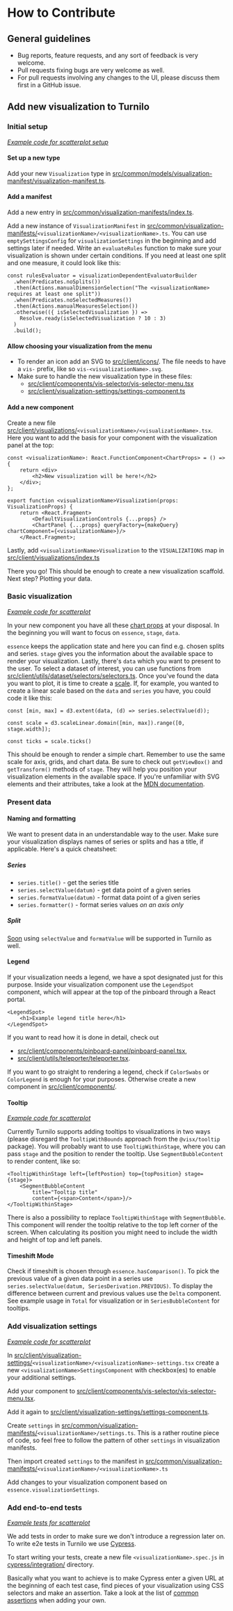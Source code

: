 # How to Contribute

## General guidelines

- Bug reports, feature requests, and any sort of feedback is very welcome.
- Pull requests fixing bugs are very welcome as well.
- For pull requests involving any changes to the UI, please discuss them first in a GitHub issue.

## Add new visualization to Turnilo

### Initial setup

_[Example code for scatterplot setup](https://github.com/allegro/turnilo/pull/827)_

#### Set up a new type
Add your new `Visualization` type in [src/common/models/visualization-manifest/visualization-manifest.ts](https://github.com/allegro/turnilo/blob/master/src/common/models/visualization-manifest/visualization-manifest.ts).

#### Add a manifest
Add a new entry in [src/common/visualization-manifests/index.ts](https://github.com/allegro/turnilo/blob/master/src/common/visualization-manifests/index.ts).

Add a new instance of `VisualizationManifest` in [src/common/visualization-manifests/](https://github.com/allegro/turnilo/blob/master/src/common/visualization-manifests/)`<visualizationName>/<visualizationName>.ts`. You can use `emptySettingsConfig` for `visualizationSettings` in the beginning and add settings later if needed. Write an `evaluateRules` function to make sure your visualization is shown under certain conditions. If you need at least one split and one measure, it could look like this:

```
const rulesEvaluator = visualizationDependentEvaluatorBuilder
  .when(Predicates.noSplits())
  .then(Actions.manualDimensionSelection("The <visualizationName> requires at least one split"))
  .when(Predicates.noSelectedMeasures())
  .then(Actions.manualMeasuresSelection())
  .otherwise(({ isSelectedVisualization }) =>
    Resolve.ready(isSelectedVisualization ? 10 : 3)
  )
  .build();
```

#### Allow choosing your visualization from the menu

* To render an icon add an SVG to [src/client/icons/](https://github.com/allegro/turnilo/blob/master/src/client/icons/). The file needs to have a `vis-` prefix, like so `vis-<visualizationName>.svg`.
* Make sure to handle the new visualization type in these files:
    * [src/client/components/vis-selector/vis-selector-menu.tsx](https://github.com/allegro/turnilo/blob/master/src/client/components/vis-selector/vis-selector-menu.tsx)
    * [src/client/visualization-settings/settings-component.ts](https://github.com/allegro/turnilo/blob/master/src/client/visualization-settings/settings-component.ts)

#### Add a new component

Create a new file [src/client/visualizations/](https://github.com/allegro/turnilo/blob/master/src/client/visualizations/)`<visualizationName>/<visualizationName>.tsx`.
Here you want to add the basis for your component with the visualization panel at the top:

```
const <visualizationName>: React.FunctionComponent<ChartProps> = () => {
    return <div>
        <h2>New visualization will be here!</h2>
    </div>;
};

export function <visualizationName>Visualization(props: VisualizationProps) {
    return <React.Fragment>
        <DefaultVisualizationControls {...props} />
        <ChartPanel {...props} queryFactory={makeQuery} chartComponent={<visualizationName>}/>
    </React.Fragment>;
```

Lastly, add `<visualizationName>Visualization` to the `VISUALIZATIONS` map in [src/client/visualizations/index.ts](https://github.com/allegro/turnilo/blob/master/src/client/visualizations/index.ts)

There you go! This should be enough to create a new visualization scaffold. Next step? Plotting your data.

### Basic visualization
_[Example code for scatterplot](https://github.com/allegro/turnilo/pull/831/files)_

In your new component you have all these [chart props](https://github.com/allegro/turnilo/blob/master/src/common/models/chart-props/chart-props.ts) at your disposal. In the beginning you will want to focus on `essence`, `stage`, `data`.

`essence` keeps the application state and here you can find e.g. chosen splits and series. `stage` gives you the information about the available space to render your visualization. Lastly, there's `data` which you want to present to the user. To select a dataset of interest, you can use functions from [src/client/utils/dataset/selectors/selectors.ts](https://github.com/allegro/turnilo/blob/master/src/client/utils/dataset/selectors/selectors.ts). Once you've found the data you want to plot, it is time to create a [scale](https://github.com/d3/d3/blob/main/API.md#scales-d3-scale). If, for example, you wanted to create a linear scale based on the `data` and `series` you have, you could code it like this:

```
const [min, max] = d3.extent(data, (d) => series.selectValue(d));

const scale = d3.scaleLinear.domain([min, max]).range([0, stage.width]);

const ticks = scale.ticks()
```

This should be enough to render a simple chart. Remember to use the same scale for axis, grids, and chart data. Be sure to check out `getViewBox()` and `getTransform()` methods of `stage`. They will help you position your visualization elements in the available space. If you're unfamiliar with SVG elements and their attributes, take a look at the [MDN documentation](https://developer.mozilla.org/en-US/docs/Web/SVG/Element#svg_elements_by_category).

### Present data

#### Naming and formatting

We want to present data in an understandable way to the user. Make sure your visualization displays names of series or splits and has a title, if applicable. Here's a quick cheatsheet:

##### Series

* `series.title()` - get the series title
* `series.selectValue(datum)` - get data point of a given series
* `series.formatValue(datum)` - format data point of a given series
* `series.formatter()` - format series values _on an axis only_

##### Split

[Soon](https://github.com/allegro/turnilo/pull/849) using `selectValue` and `formatValue` will be supported in Turnilo as well.

#### Legend

If your visualization needs a legend, we have a spot designated just for this purpose. Inside your visualization component use the `LegendSpot` component, which will appear at the top of the pinboard through a React portal.
```
<LegendSpot>
    <h1>Example legend title here</h1>
</LegendSpot>
```

If you want to read how it is done in detail, check out
* [src/client/components/pinboard-panel/pinboard-panel.tsx](https://github.com/allegro/turnilo/blob/master/src/client/components/pinboard-panel/pinboard-panel.tsx),
* [src/client/utils/teleporter/teleporter.tsx](https://github.com/allegro/turnilo/blob/master/src/client/utils/teleporter/teleporter.tsx).

If you want to go straight to rendering a legend, check if `ColorSwabs` or `ColorLegend` is enough for your purposes. Otherwise create a new component in [src/client/components/](https://github.com/allegro/turnilo/blob/master/src/client/components/).

#### Tooltip

_[Example code for scatterplot](https://github.com/allegro/turnilo/pull/834/files)_

Currently Turnilo supports adding tooltips to visualizations in two ways (please disregard the `TooltipWithBounds` approach from the `@visx/tooltip` package). You will probably want to use `TooltipWithinStage`, where you can pass `stage` and the position to render the tooltip. Use `SegmentBubbleContent` to render content, like so:

```
<TooltipWithinStage left={leftPostion} top={topPosition} stage={stage}>
    <SegmentBubbleContent
        title="Tooltip title"
        content={<span>Content</span>}/>
</TooltipWithinStage>
```

There is also a possibility to replace `TooltipWithinStage` with `SegmentBubble`. This component will render the tooltip relative to the top left corner of the screen. When calculating its position you might need to include the width and height of top and left panels.

#### Timeshift Mode

Check if timeshift is chosen through `essence.hasComparison()`. To pick the previous value of a given data point in a series use `series.selectValue(datum, SeriesDerivation.PREVIOUS)`. To display the difference between current and previous values use the `Delta` component. See example usage in `Total` for visualization or in `SeriesBubbleContent` for tooltips.

### Add visualization settings
_[Example code for scatterplot](https://github.com/allegro/turnilo/pull/844/files)_

In [src/client/visualization-settings/](https://github.com/allegro/turnilo/blob/master/src/client/visualization-settings/)`<visualizationName>/<visualizationName>-settings.tsx` create a new `<visualizationName>SettingsComponent` with checkbox(es) to enable your additional settings.

Add your component to [src/client/components/vis-selector/vis-selector-menu.tsx](https://github.com/allegro/turnilo/blob/master/src/client/components/vis-selector/vis-selector-menu.tsx).

Add it again to [src/client/visualization-settings/settings-component.ts](https://github.com/allegro/turnilo/blob/master/src/client/visualization-settings/settings-component.ts).

Create `settings` in [src/common/visualization-manifests/](https://github.com/allegro/turnilo/blob/master/src/common/visualization-manifests/)`<visualizationName>/settings.ts`. This is a rather routine piece of code, so feel free to follow the pattern of other `settings` in visualization manifests.

Then import created `settings` to the manifest in [src/common/visualization-manifests/](https://github.com/allegro/turnilo/blob/master/src/common/visualization-manifests/)`<visualizationName>/<visualizationName>.ts`

Add changes to your visualization component based on `essence.visualizationSettings`.

### Add end-to-end tests
_[Example tests for scatterplot](https://github.com/allegro/turnilo/pull/846)_

We add tests in order to make sure we don't introduce a regression later on. To write e2e tests in Turnilo we use [Cypress](https://www.cypress.io/).

To start writing your tests, create a new file `<visualizationName>.spec.js` in [cypress/integration/](https://github.com/allegro/turnilo/blob/master/cypress/integration/) directory.

Basically what you want to achieve is to make Cypress enter a given URL at the beginning of each test case, find pieces of your visualization using CSS selectors and make an assertion. Take a look at the list of [common assertions](https://docs.cypress.io/guides/references/assertions#Common-Assertions) when adding your own.
